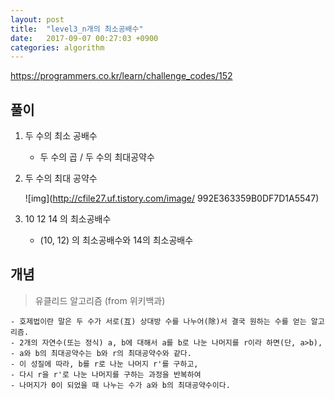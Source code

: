 ```yaml
---
layout: post
title:  "level3_n개의 최소공배수"
date:   2017-09-07 00:27:03 +0900
categories: algorithm
---
```



<https://programmers.co.kr/learn/challenge_codes/152>

## 풀이

1. 두 수의 최소 공배수

	- 두 수의 곱 / 두 수의 최대공약수

2. 두 수의 최대 공약수 

	![img](http://cfile27.uf.tistory.com/image/	992E363359B0DF7D1A5547)

3. 10 12 14 의 최소공배수
	
	- (10, 12) 의 최소공배수와 14의 최소공배수

## 개념

>유클리드 알고리즘 (from 위키백과)

	- 호제법이란 말은 두 수가 서로(互) 상대방 수를 나누어(除)서 결국 원하는 수를 얻는 알고리즘.
	- 2개의 자연수(또는 정식) a, b에 대해서 a를 b로 나눈 나머지를 r이라 하면(단, a>b), 
	- a와 b의 최대공약수는 b와 r의 최대공약수와 같다. 
	- 이 성질에 따라, b를 r로 나눈 나머지 r'를 구하고, 
	- 다시 r을 r'로 나눈 나머지를 구하는 과정을 반복하여 
	- 나머지가 0이 되었을 때 나누는 수가 a와 b의 최대공약수이다.